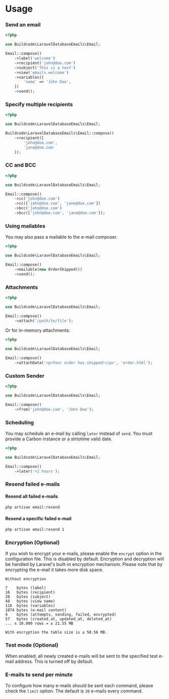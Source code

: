 # Usage

### Send an email

```php
<?php

use Buildcode\LaravelDatabaseEmails\Email;

Email::compose()
    ->label('welcome')
    ->recipient('john@doe.com')
    ->subject('This is a test')
    ->view('emails.welcome')
    ->variables([
        'name' => 'John Doe',
    ])
    ->send();
```

### Specify multiple recipients

```php
<?php

use Buildcode\LaravelDatabaseEmails\Email;

Buildcode\LaravelDatabaseEmails\Email::compose()
    ->recipient([
        'john@doe.com',
        'jane@doe.com'
    ]);
```

### CC and BCC

```php
<?php

use Buildcode\LaravelDatabaseEmails\Email;

Email::compose()
    ->cc('john@doe.com')
    ->cc(['john@doe.com', 'jane@doe.com'])
    ->bcc('john@doe.com')
    ->bcc(['john@doe.com', 'jane@doe.com']);
```

### Using mailables

You may also pass a mailable to the e-mail composer.

```php
<?php

use Buildcode\LaravelDatabaseEmails\Email;

Email::compose()
    ->mailable(new OrderShipped())
    ->send();
```

### Attachments

```php
<?php

use Buildcode\LaravelDatabaseEmails\Email;

Email::compose()
    ->attach('/path/to/file');
```

Or for in-memory attachments:

```php
<?php

use Buildcode\LaravelDatabaseEmails\Email;

Email::compose()
    ->attachData('<p>Your order has shipped!</p>', 'order.html');
```

### Custom Sender

```php
<?php

use Buildcode\LaravelDatabaseEmails\Email;

Email::compose()
    ->from('john@doe.com', 'John Doe');
```

### Scheduling

You may schedule an e-mail by calling `later` instead of `send`. You must provide a Carbon instance or a strtotime valid date.

```php
<?php

use Buildcode\LaravelDatabaseEmails\Email;

Email::compose()
    ->later('+2 hours');
```

### Resend failed e-mails

#### Resend all failed e-mails

```bash
php artisan email:resend
```

#### Resend a specific failed e-mail

```bash
php artisan email:resend 1
```

### Encryption (Optional)

If you wish to encrypt your e-mails, please enable the `encrypt` option in the configuration file. This is disabled by default. Encryption and decryption will be handled by Laravel's built-in encryption mechanism. Please note that by encrypting the e-mail it takes more disk space.

```text
Without encryption

7    bytes (label)
16   bytes (recipient)
20   bytes (subject)
48   bytes (view name)
116  bytes (variables)
1874 bytes (e-mail content)
4    bytes (attempts, sending, failed, encrypted)
57   bytes (created_at, updated_at, deleted_at)
... x 10.000 rows = ± 21.55 MB

With encryption the table size is ± 50.58 MB.
```

### Test mode (Optional)

When enabled, all newly created e-mails will be sent to the specified test e-mail address. This is turned off by default.

### E-mails to send per minute

To configure how many e-mails should be sent each command, please check the `limit` option. The default is `20` e-mails every command.